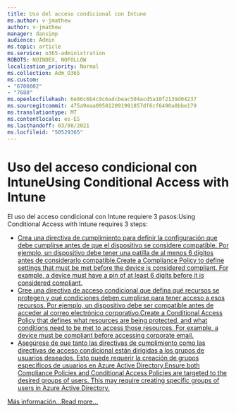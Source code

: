 ```yaml
---
title: Uso del acceso condicional con Intune
ms.author: v-jmathew
author: v-jmathew
manager: dansimp
audience: Admin
ms.topic: article
ms.service: o365-administration
ROBOTS: NOINDEX, NOFOLLOW
localization_priority: Normal
ms.collection: Adm_O365
ms.custom:
- "6700002"
- "7680"
ms.openlocfilehash: 6e86c6b4c9c6adcbeac504acd5a10f2139d04237
ms.sourcegitcommit: 475a9eaa095812091991857df6cf6490a8bbe179
ms.translationtype: MT
ms.contentlocale: es-ES
ms.lasthandoff: 03/08/2021
ms.locfileid: "50529365"
---
```

# <a name="using-conditional-access-with-intune"></a><span data-ttu-id="c70b5-102">Uso del acceso condicional con Intune</span><span class="sxs-lookup"><span data-stu-id="c70b5-102">Using Conditional Access with Intune</span></span>

<span data-ttu-id="c70b5-103">El uso del acceso condicional con Intune requiere 3 pasos:</span><span class="sxs-lookup"><span data-stu-id="c70b5-103">Using Conditional Access with Intune requires 3 steps:</span></span>

- [<span data-ttu-id="c70b5-104">Crea una directiva de cumplimiento para definir la configuración que debe cumplirse antes de que el dispositivo se considere compatible. Por ejemplo, un dispositivo debe tener una patilla de al menos 6 dígitos antes de considerarlo compatible.</span><span class="sxs-lookup"><span data-stu-id="c70b5-104">Create a Compliance Policy to define settings that must be met before the device is considered compliant. For example, a device must have a pin of at least 6 digits before it is considered compliant.</span></span>](https://docs.microsoft.com/mem/intune/protect/create-compliance-policy)
- [<span data-ttu-id="c70b5-105">Cree una directiva de acceso condicional que defina qué recursos se protegen y qué condiciones deben cumplirse para tener acceso a esos recursos. Por ejemplo, un dispositivo debe ser compatible antes de acceder al correo electrónico corporativo.</span><span class="sxs-lookup"><span data-stu-id="c70b5-105">Create a Conditional Access Policy that defines what resources are being protected, and what conditions need to be met to access those resources. For example, a device must be compliant before accessing corporate email.</span></span>](https://docs.microsoft.com/mem/intune/protect/tutorial-protect-email-on-unmanaged-devices#create-conditional-access-policies)
- [<span data-ttu-id="c70b5-106">Asegúrese de que tanto las directivas de cumplimiento como las directivas de acceso condicional están dirigidas a los grupos de usuarios deseados. Esto puede requerir la creación de grupos específicos de usuarios en Azure Active Directory.</span><span class="sxs-lookup"><span data-stu-id="c70b5-106">Ensure both Compliance Policies and Conditional Access Policies are targeted to the desired groups of users. This may require creating specific groups of users in Azure Active Directory.</span></span>](https://docs.microsoft.com/troubleshoot/mem/intune/troubleshoot-conditional-access)

[<span data-ttu-id="c70b5-107">Más información...</span><span class="sxs-lookup"><span data-stu-id="c70b5-107">Read more...</span></span>](https://docs.microsoft.com/mem/intune/protect/device-compliance-get-started)
